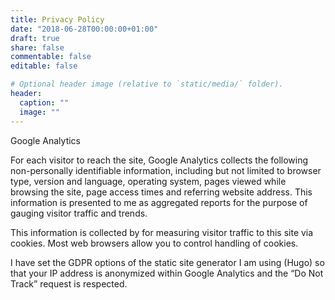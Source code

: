 ```yaml
---
title: Privacy Policy
date: "2018-06-28T00:00:00+01:00"
draft: true
share: false
commentable: false
editable: false

# Optional header image (relative to `static/media/` folder).
header:
  caption: ""
  image: ""
---
```

Google Analytics

For each visitor to reach the site, Google Analytics collects the following non-personally identifiable information, including but not limited to browser type, version and language, operating system, pages viewed while browsing the site, page access times and referring website address. This information is presented to me as aggregated reports for the purpose of gauging visitor traffic and trends.

This information is collected by for measuring visitor traffic to this site via cookies. Most web browsers allow you to control handling of cookies.

I have set the GDPR options of the static site generator I am using (Hugo) so that your IP address is anonymized within Google Analytics and the “Do Not Track” request is respected.
